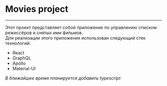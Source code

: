 <h1>Movies project</h1>
<hr>
<p>
    Этот проект представляет собой приложение по управлению списком режиссёров и снятых ими фильмов.<br>
    Для реализации этого приложения использован следующий стек технологий:
    <ul>
        <li>React</li>
        <li>GraphQL</li>
        <li>Apollo</li>
        <li>Material-UI</li>
    </ul>
</p>
<p>
    <i>В ближайшее время планируется добавить typescript</i>
</p>